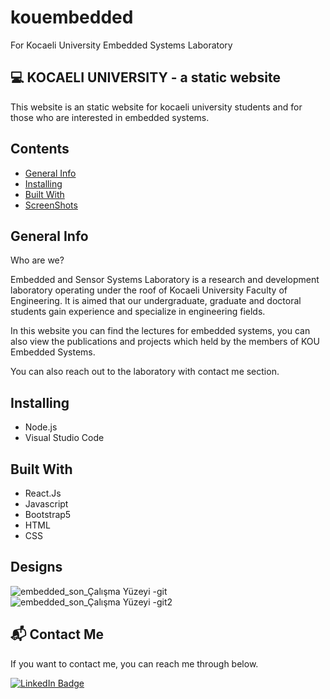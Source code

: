 # kouembedded
For Kocaeli University Embedded Systems Laboratory

💻 KOCAELI UNIVERSITY - a static website 
---


This website is an static website for kocaeli university students and for those who are interested in embedded systems.
## Contents
+ [General Info](https://github.com/caglaozbb/kouembedded#general-info)
+ [Installing](https://github.com/caglaozbb/kouembedded#installing)
+ [Built With](https://github.com/caglaozbb/kouembedded#built-with)
+ [ScreenShots](https://github.com/caglaozbb/kouembedded#designs)

## General Info

Who are we?

Embedded and Sensor Systems Laboratory is a research and development laboratory operating under the roof of Kocaeli University Faculty of Engineering. 
It is aimed that our undergraduate, graduate and doctoral students gain experience and specialize in engineering fields.

In this website you can find the lectures for embedded systems, you can also view the publications and projects which held by the members of KOU Embedded Systems.

You can also reach out to the laboratory with contact me section.

## Installing
+ Node.js
+ Visual Studio Code

## Built With

+ React.Js
+ Javascript
+ Bootstrap5
+ HTML
+ CSS

## Designs
![embedded_son_Çalışma Yüzeyi -git](https://user-images.githubusercontent.com/58826644/204058284-fa49340d-cc10-41c1-82fc-4dfd505ea1ce.png)
![embedded_son_Çalışma Yüzeyi -git2](https://user-images.githubusercontent.com/58826644/204058405-551334eb-d486-46c6-bfb4-72ab14f9a09b.png)

## 📬 Contact Me

If you want to contact me, you can reach me through below.

<a href="https://www.linkedin.com/in/%C3%A7a%C4%9Fla-%C3%B6zbaba-b600ab214/">
    <img src="https://img.shields.io/badge/LinkedIn-blue?style=for-the-badge&logo=linkedin&logoColor=white" alt="LinkedIn Badge"/>
  </a>


